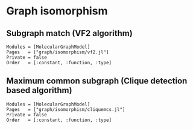 
# Graph isomorphism


## Subgraph match (VF2 algorithm)

```@autodocs
Modules = [MolecularGraphModel]
Pages   = ["graph/isomorphism/vf2.jl"]
Private = false
Order   = [:constant, :function, :type]
```


## Maximum common subgraph (Clique detection based algorithm)

```@autodocs
Modules = [MolecularGraphModel]
Pages   = ["graph/isomorphism/cliquemcs.jl"]
Private = false
Order   = [:constant, :function, :type]
```
